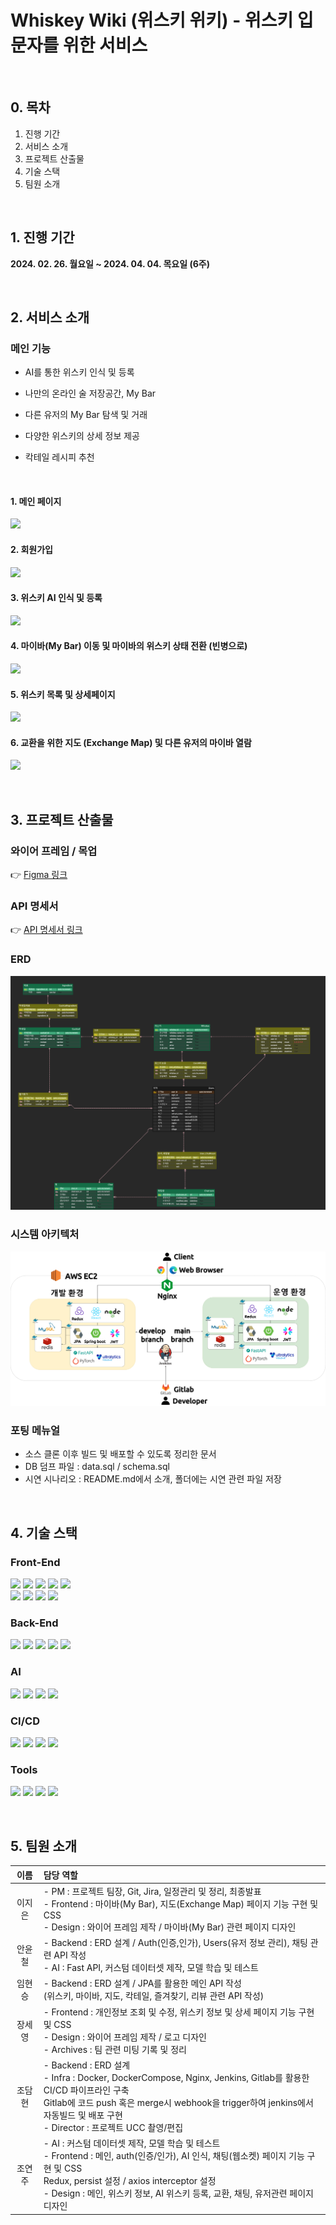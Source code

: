 # Whiskey Wiki (위스키 위키) - 위스키 입문자를 위한 서비스

<br>

## 0. 목차

1. 진행 기간
2. 서비스 소개
3. 프로젝트 산출물
4. 기술 스택
5. 팀원 소개

<br>

## 1. 진행 기간

<b>2024. 02. 26. 월요일 ~ 2024. 04. 04. 목요일 (6주)</b>

<br>

## 2. 서비스 소개

### 메인 기능

- AI를 통한 위스키 인식 및 등록

- 나만의 온라인 술 저장공간, My Bar

- 다른 유저의 My Bar 탐색 및 거래

- 다양한 위스키의 상세 정보 제공

- 칵테일 레시피 추천

<br>

#### 1. 메인 페이지

![](<exec/시연%20시나리오%20(관련%20파일)/1.메인페이지.gif>)

#### 2. 회원가입

![](<exec/시연%20시나리오%20(관련%20파일)/2.회원가입.gif>)

#### 3. 위스키 AI 인식 및 등록

![](<exec/시연%20시나리오%20(관련%20파일)/3.위스키AI인식.gif>)

#### 4. 마이바(My Bar) 이동 및 마이바의 위스키 상태 전환 (빈병으로)

![](<exec/시연%20시나리오%20(관련%20파일)/4.마이바(MyBar).gif>)

#### 5. 위스키 목록 및 상세페이지

![](<exec/시연%20시나리오%20(관련%20파일)/5.위스키정보.gif>)

#### 6. 교환을 위한 지도 (Exchange Map) 및 다른 유저의 마이바 열람

![](<exec/시연%20시나리오%20(관련%20파일)/6.지도&다른유저의마이바열람.gif>)

<br>

## 3. 프로젝트 산출물

### 와이어 프레임 / 목업

👉 [Figma 링크](https://www.figma.com/file/5JPFZwNMkIZ8hfc880JaEb/Untitled?type=design&node-id=0-1&mode=design&t=rFBealktMFGV35cx-0)

### API 명세서

👉 [API 명세서 링크](https://galvanized-citron-903.notion.site/API-efca2cccd96d43af85d259b38291cd82?pvs=4)

### ERD

![](Docs/images/ERD.png)

### 시스템 아키텍처

![](Docs/images/System_Architecture.png)

### 포팅 메뉴얼

- 소스 클론 이후 빌드 및 배포할 수 있도록 정리한 문서
- DB 덤프 파일 : data.sql / schema.sql
- 시연 시나리오 : README.md에서 소개, 폴더에는 시연 관련 파일 저장

<br>

## 4. 기술 스택

### Front-End

![](https://img.shields.io/badge/JavaScript-F7DF1E?style=for-the-badge&logo=javascript&logoColor=white) ![](https://img.shields.io/badge/HTML5-E34F26?style=for-the-badge&logo=html5&logoColor=white) ![](https://img.shields.io/badge/CSS-1572B6?style=for-the-badge&logo=css3&logoColor=white) ![](https://img.shields.io/badge/Figma-CC6699?style=for-the-badge&logo=figma&logoColor=white) ![](<https://img.shields.io/badge/VSCode(1.85.1)-3178C6?style=for-the-badge&logo=v&logoColor=white>) <br>
![](<https://img.shields.io/badge/Node.js(20.11.0)-339933?style=for-the-badge&logo=node.js&logoColor=white>) ![](<https://img.shields.io/badge/npm(10.2.4)-2C8EBB?style=for-the-badge&logo=npm&logoColor=white>) ![](https://img.shields.io/badge/React-61DAFB?style=for-the-badge&logo=react&logoColor=white) ![](https://img.shields.io/badge/Redux-06B6D4?style=for-the-badge&logo=redux&logoColor=white)

### Back-End

![](https://img.shields.io/badge/JAVA17-F7DF1E?style=for-the-badge&logoColor=white) ![](<https://img.shields.io/badge/SpringBoot(3.2.3)-6DB33F?style=for-the-badge&logo=Springboot&logoColor=white>) ![](https://img.shields.io/badge/MySQL-4479A1?style=for-the-badge&logo=mysql&logoColor=white) ![](https://img.shields.io/badge/Redis-DC382D?style=for-the-badge&logo=redis&logoColor=white) ![](<https://img.shields.io/badge/Hibernate(6.4.1)-964B00?style=for-the-badge&logo=hibernate&logoColor=white>)

### AI

![](<https://img.shields.io/badge/Python(3.9.13)-3776AB?style=for-the-badge&logo=Python&logoColor=white>)
![](<https://img.shields.io/badge/FastApi(0.103.0)-009639?style=for-the-badge&logo=fastapi&logoColor=white>)
![](<https://img.shields.io/badge/Pytorch(2.2.1)-F05032?style=for-the-badge&logo=pytorch&logoColor=white>) ![](https://img.shields.io/badge/YOLOv5-F7DF1E?style=for-the-badge&logo=yolov5&logoColor=white)

### CI/CD

![](https://img.shields.io/badge/Docker-2496ED?style=for-the-badge&logo=docker&logoColor=white) ![](https://img.shields.io/badge/Nginx-009639?style=for-the-badge&logo=nginx&logoColor=white)
![](https://img.shields.io/badge/Jenkins-D24939?style=for-the-badge&logo=Jenkins&logoColor=white) ![](https://img.shields.io/badge/AWS%20EC2-FF9900?style=for-the-badge&logo=amazonec2&logoColor=white)

### Tools

![](https://img.shields.io/badge/Gitlab-F05032?style=for-the-badge&logo=gitlab&logoColor=white) ![](https://img.shields.io/badge/JIRA-2496ED?style=for-the-badge&logo=jira&logoColor=white) ![](https://img.shields.io/badge/Notion-000000?style=for-the-badge&logo=notion&logoColor=white) ![](https://img.shields.io/badge/MatterMost-0E0F37?style=for-the-badge&logo=mattermost&logoColor=white)

<br>

## 5. 팀원 소개

|  이름  | 담당 역할                                                                                                                                                                                                                                                                       |
| :----: | :------------------------------------------------------------------------------------------------------------------------------------------------------------------------------------------------------------------------------------------------------------------------------ |
| 이지은 | - PM : 프로젝트 팀장, Git, Jira, 일정관리 및 정리, 최종발표 <br> - Frontend : 마이바(My Bar), 지도(Exchange Map) 페이지 기능 구현 및 CSS <br> - Design : 와이어 프레임 제작 / 마이바(My Bar) 관련 페이지 디자인                                                                 |
| 안윤철 | - Backend : ERD 설계 / Auth(인증,인가), Users(유저 정보 관리), 채팅 관련 API 작성<br>- AI : Fast API, 커스텀 데이터셋 제작, 모델 학습 및 테스트                                                                                                                                 |
| 임현승 | - Backend : ERD 설계 / JPA를 활용한 메인 API 작성 <br> (위스키, 마이바, 지도, 칵테일, 즐겨찾기, 리뷰 관련 API 작성)                                                                                                                                                             |
| 장세영 | - Frontend : 개인정보 조회 및 수정, 위스키 정보 및 상세 페이지 기능 구현 및 CSS <br> - Design : 와이어 프레임 제작 / 로고 디자인 <br> - Archives : 팀 관련 미팅 기록 및 정리                                                                                                    |
| 조담현 | - Backend : ERD 설계 <br> - Infra : Docker, DockerCompose, Nginx, Jenkins, Gitlab를 활용한 CI/CD 파이프라인 구축 <br> Gitlab에 코드 push 혹은 merge시 webhook을 trigger하여 jenkins에서 자동빌드 및 배포 구현 <br> - Director : 프로젝트 UCC 촬영/편집                          |
| 조연주 | - AI : 커스텀 데이터셋 제작, 모델 학습 및 테스트 <br> - Frontend : 메인, auth(인증/인가), AI 인식, 채팅(웹소켓) 페이지 기능 구현 및 CSS <br> Redux, persist 설정 / axios interceptor 설정 <br> - Design : 메인, 위스키 정보, AI 위스키 등록, 교환, 채팅, 유저관련 페이지 디자인 |
